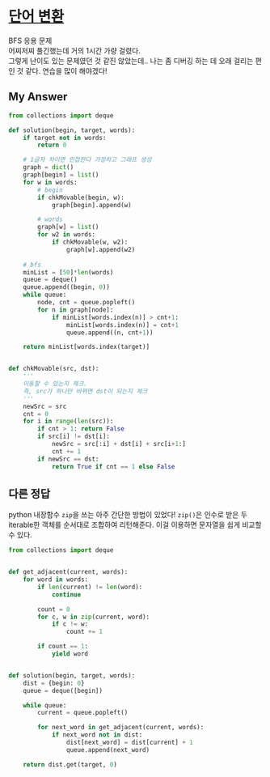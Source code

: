 # [단어 변환](https://programmers.co.kr/learn/courses/30/lessons/43163)
BFS 응용 문제<br>
어찌저찌 풀긴했는데 거의 1시간 가량 걸렸다.<br>
그렇게 난이도 있는 문제였던 것 같진 않았는데.. 나는 좀 디버깅 하는 데 오래 걸리는 편인 것 같다. 연습을 많이 해야겠다!

## My Answer

```python
from collections import deque

def solution(begin, target, words):
    if target not in words:
        return 0

    # 1글자 차이면 인접한다 가정하고 그래프 생성
    graph = dict()
    graph[begin] = list()
    for w in words:
        # begin
        if chkMovable(begin, w):
            graph[begin].append(w)

        # words
        graph[w] = list()
        for w2 in words:
            if chkMovable(w, w2):
                graph[w].append(w2)
    
    # bfs
    minList = [50]*len(words)
    queue = deque()
    queue.append((begin, 0))
    while queue:
        node, cnt = queue.popleft()
        for n in graph[node]:
            if minList[words.index(n)] > cnt+1:
                minList[words.index(n)] = cnt+1
                queue.append((n, cnt+1))

    return minList[words.index(target)]


def chkMovable(src, dst):
    '''
    이동할 수 있는지 체크.
    즉, src가 하나만 바뀌면 dst이 되는지 체크
    '''
    newSrc = src
    cnt = 0
    for i in range(len(src)):
        if cnt > 1: return False
        if src[i] != dst[i]:
            newSrc = src[:i] + dst[i] + src[i+1:]
            cnt += 1
        if newSrc == dst:
            return True if cnt == 1 else False
```

## 다른 정답
python 내장함수 `zip`을 쓰는 아주 간단한 방법이 있었다!
`zip()`은 인수로 받은 두 iterable한 객체를 순서대로 조합하여 리턴해준다. 이걸 이용하면 문자열을 쉽게 비교할 수 있다.
```python
from collections import deque


def get_adjacent(current, words):
    for word in words:
        if len(current) != len(word):
            continue

        count = 0
        for c, w in zip(current, word):
            if c != w:
                count += 1

        if count == 1:
            yield word


def solution(begin, target, words):
    dist = {begin: 0}
    queue = deque([begin])

    while queue:
        current = queue.popleft()

        for next_word in get_adjacent(current, words):
            if next_word not in dist:
                dist[next_word] = dist[current] + 1
                queue.append(next_word)

    return dist.get(target, 0)

```